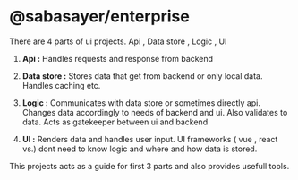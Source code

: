 # @sabasayer/enterprise

There are 4 parts of ui projects. Api , Data store , Logic , UI

1. **Api :** Handles requests and response from backend

2. **Data store :** Stores data that get from backend or only local data. Handles caching etc.
3. **Logic :** Communicates with data store or sometimes directly api. 
Changes data accordingly to needs of backend and ui. Also validates to data. Acts as gatekeeper between ui and backend
4. **UI :** Renders data and handles user input. 
UI frameworks ( vue , react vs.) dont need to know logic and where and how data is stored.

This projects acts as a guide for first 3 parts and also provides usefull tools.
